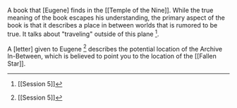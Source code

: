 A book that [Eugene] finds in the [[Temple of the Nine]].
While the true meaning of the book escapes his understanding, the primary aspect of the book is that it describes a place in between worlds that is rumored to be true. It talks about "traveling" outside of this plane [^1].

A [letter] given to Eugene [^1] describes the potential location of the Archive In-Between, which is believed to point you to the location of the [[Fallen Star]].

[^1]: [[Session 5]]